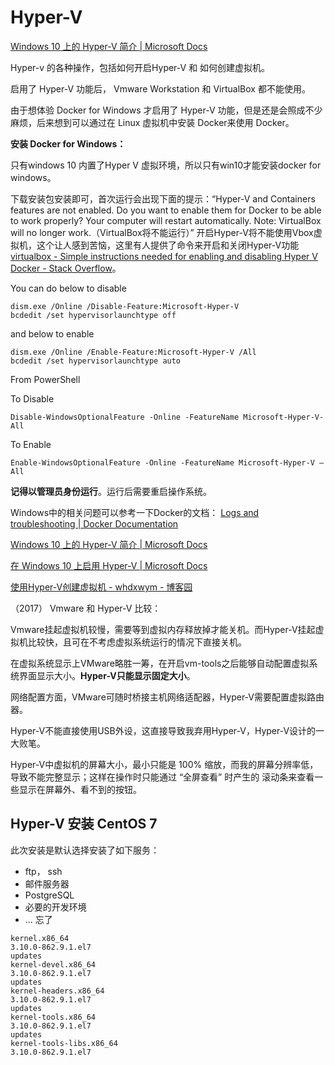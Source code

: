 # Hyper-V



[Windows 10 上的 Hyper-V 简介 | Microsoft Docs](https://docs.microsoft.com/zh-cn/virtualization/hyper-v-on-windows/about/ "Windows 10 上的 Hyper-V 简介 | Microsoft Docs")



Hyper-v 的各种操作，包括如何开启Hyper-V 和 如何创建虚拟机。



启用了 Hyper-V 功能后， Vmware Workstation 和 VirtualBox 都不能使用。



由于想体验 Docker for Windows 才启用了 Hyper-V 功能，但是还是会照成不少麻烦，后来想到可以通过在 Linux 虚拟机中安装 Docker来使用 Docker。



**安装 Docker for Windows：**

只有windows 10 内置了Hyper V 虚拟环境，所以只有win10才能安装docker for windows。

下载安装包安装即可，首次运行会出现下面的提示：“Hyper-V and Containers features are not enabled. Do you want to enable them for Docker to be able to work properly?
Your computer will restart automatically. Note: VirtualBox will no longer work.（VirtualBox将不能运行）” 开启Hyper-V将不能使用Vbox虚拟机，这个让人感到苦恼，这里有人提供了命令来开启和关闭Hyper-V功能 [virtualbox - Simple instructions needed for enabling and disabling Hyper V Docker - Stack Overflow](https://stackoverflow.com/questions/47081205/simple-instructions-needed-for-enabling-and-disabling-hyper-v-docker "virtualbox - Simple instructions needed for enabling and disabling Hyper V Docker - Stack Overflow")。

You can do below to disable

```
dism.exe /Online /Disable-Feature:Microsoft-Hyper-V
bcdedit /set hypervisorlaunchtype off
```

and below to enable

```
dism.exe /Online /Enable-Feature:Microsoft-Hyper-V /All
bcdedit /set hypervisorlaunchtype auto 
```

From PowerShell

To Disable

```
Disable-WindowsOptionalFeature -Online -FeatureName Microsoft-Hyper-V-All
```

To Enable

```
Enable-WindowsOptionalFeature -Online -FeatureName Microsoft-Hyper-V –All
```

**记得以管理员身份运行**。运行后需要重启操作系统。

Windows中的相关问题可以参考一下Docker的文档： [Logs and troubleshooting | Docker Documentation](/docker-for-windows/troubleshoot/ "Logs and troubleshooting | Docker Documentation")

[Windows 10 上的 Hyper-V 简介 | Microsoft Docs](https://docs.microsoft.com/zh-cn/virtualization/hyper-v-on-windows/about/ "Windows 10 上的 Hyper-V 简介 | Microsoft Docs")

[在 Windows 10 上启用 Hyper-V | Microsoft Docs](https://docs.microsoft.com/zh-cn/virtualization/hyper-v-on-windows/quick-start/enable-hyper-v "在 Windows 10 上启用 Hyper-V | Microsoft Docs")







[使用Hyper-V创建虚拟机 - whdxwym - 博客园](https://www.cnblogs.com/masterwen/p/4230385.html "使用Hyper-V创建虚拟机 - whdxwym - 博客园")



（2017） Vmware 和 Hyper-V 比较：

Vmware挂起虚拟机较慢，需要等到虚拟内存释放掉才能关机。而Hyper-V挂起虚拟机比较快，且可在不考虑虚拟系统运行的情况下直接关机。

在虚拟系统显示上VMware略胜一筹，在开启vm-tools之后能够自动配置虚拟系统界面显示大小。**Hyper-V只能显示固定大小**。

网络配置方面，VMware可随时桥接主机网络适配器，Hyper-V需要配置虚拟路由器。

Hyper-V不能直接使用USB外设，这直接导致我弃用Hyper-V，Hyper-V设计的一大败笔。



Hyper-V中虚拟机的屏幕大小，最小只能是 100% 缩放，而我的屏幕分辨率低，导致不能完整显示；这样在操作时只能通过 “全屏查看” 时产生的 滚动条来查看一些显示在屏幕外、看不到的按钮。







## Hyper-V 安装 CentOS 7



此次安装是默认选择安装了如下服务：

- ftp， ssh
- 邮件服务器
- PostgreSQL
- 必要的开发环境
- ... 忘了





```
kernel.x86_64                                                               3.10.0-862.9.1.el7                                                     updates
kernel-devel.x86_64                                                         3.10.0-862.9.1.el7                                                     updates
kernel-headers.x86_64                                                       3.10.0-862.9.1.el7                                                     updates
kernel-tools.x86_64                                                         3.10.0-862.9.1.el7                                                     updates
kernel-tools-libs.x86_64                                                    3.10.0-862.9.1.el7
```




